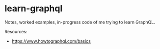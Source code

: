 # learn-graphql
Notes, worked examples, in-progress code of me trying to learn GraphQL.

Resources:

- https://www.howtographql.com/basics
